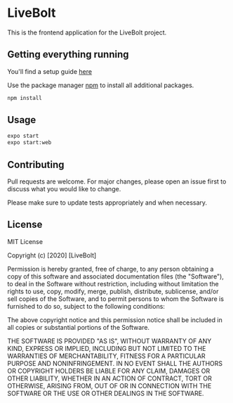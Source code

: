 
# LiveBolt

This is the frontend application for the LiveBolt project.

## Getting everything running

You'll find a setup guide [here](https://www.hackster.io/carte391/how-to-create-a-smart-lock-with-a-ti-cc3200-launchxl-151fbd)

Use the package manager [npm](https://npmjs.com) to install all additional packages.

```bash
npm install
```

## Usage

```bash
expo start
expo start:web
```

## Contributing
Pull requests are welcome. For major changes, please open an issue first to discuss what you would like to change.

Please make sure to update tests appropriately and when necessary.

## License
MIT License

Copyright (c) [2020] [LiveBolt]

Permission is hereby granted, free of charge, to any person obtaining a copy
of this software and associated documentation files (the "Software"), to deal
in the Software without restriction, including without limitation the rights
to use, copy, modify, merge, publish, distribute, sublicense, and/or sell
copies of the Software, and to permit persons to whom the Software is
furnished to do so, subject to the following conditions:

The above copyright notice and this permission notice shall be included in all
copies or substantial portions of the Software.

THE SOFTWARE IS PROVIDED "AS IS", WITHOUT WARRANTY OF ANY KIND, EXPRESS OR
IMPLIED, INCLUDING BUT NOT LIMITED TO THE WARRANTIES OF MERCHANTABILITY,
FITNESS FOR A PARTICULAR PURPOSE AND NONINFRINGEMENT. IN NO EVENT SHALL THE
AUTHORS OR COPYRIGHT HOLDERS BE LIABLE FOR ANY CLAIM, DAMAGES OR OTHER
LIABILITY, WHETHER IN AN ACTION OF CONTRACT, TORT OR OTHERWISE, ARISING FROM,
OUT OF OR IN CONNECTION WITH THE SOFTWARE OR THE USE OR OTHER DEALINGS IN THE
SOFTWARE.
